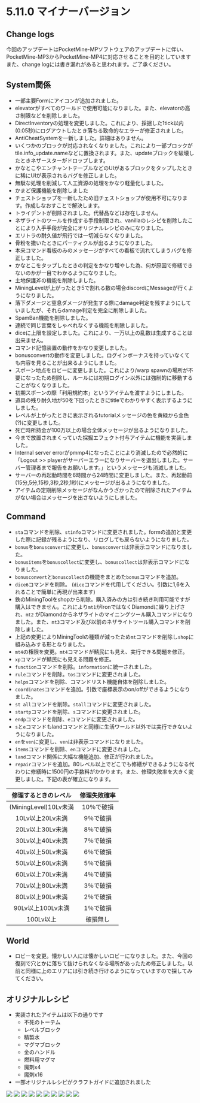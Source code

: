 # 5.11.0 マイナーバージョン

## Change logs
今回のアップデートはPocketMine-MPソフトウェアのアップデートに伴い、PocketMine-MP3からPocketMine-MP4に対応させることを目的としています また、change
logには書き漏れがあると思われます。ご了承ください。
## System関係

* 一部主要Formにアイコンが追加されました。
* elevatorがすべてのワールドで使用可能になりました。また、elevatorの高さ制限などを削除しました。
* DirectInventoryの処理を変更しました。これにより、採掘した1tick以内(0.05秒)にログアウトしたとき落ちる致命的なエラーが修正されました。
* AntiCheatSystemを一新しました。詳細はありません。
* いくつかのブロックが対応されなくなりました。これにより一部ブロックがtile.info_update.nameなどに置換されます。また、updateブロックを破壊したときネザースターがドロップします。
* かなとこやエンチャントテーブルなどのUIがあるブロックをタップしたときに稀にUIが表示されるバグを修正しました。
* 無駄な処理を削減して人工資源の処理をかなり軽量化しました。
* かまど保護機能を削除しました
* チェストショップを一新したため旧チェストショップが使用不可になります。作成しなおすことで解決します。
* トライデントが削除されました。代替品などは存在しません。
* ネザライトのツールを作成する手段制限され、vanillaのレシピを削除したことにより入手手段が完全にオリジナルレシピのみになりました。
* エリトラの耐久値が飛行では一切減らなくなりました。
* 骨粉を撒いたときにパーティクルが出るようになりました。
* 本来コマンド看板のみのメッセージがすべての看板で流れてしまうバグを修正しました。
* かなとこをタップしたときの判定をかなり増やした為、何が原因で修繕できないのかが一目でわかるようになりました。
* 土地保護斧の機能を削除しました。
* MiningLevelが上がったとき5で割れる数の場合discordにMessageが行くようになりました。
* 落下ダメージと窒息ダメージが発生する際にdamage判定を残すようにしていましたが、それらdamage判定を完全に削除しました。
* SpamBan機能を削除しました。
* 連続で同じ言葉をしゃべれなくする機能を削除しました。
* diceに上限を設定しました。これにより、一万以上の乱数は生成することは出来ません。
* コマンド記憶装置の動作をかなり変更しました。
* bonusconvertの動作を変更しました。ログインボーナスを持っていなくても内容を見ることが出来るようにしました。
* スポーン地点をロビーに変更しました。これにより/warp spawnの場所が不要になったため削除し、ルールには初期ログイン以外には強制的に移動することがなくなりました。
* 初期スポーンの際「利用規約本」というアイテムを渡すようにしました。
* 道具の残り耐久地が50を下回ったときにtitleでわかりやすく表示するようにしました。
* レベルが上がったときに表示されるtutorialメッセージの色を黄緑から金色(?)に変更しました。
* 死亡時所持金が100万以上の場合全体メッセージが出るようになりました。
* 今まで放置されまくっていた採掘エフェクト付与アイテムに機能を実装しました。
* Internal server errorがpmmp4になったことにより消滅したので必然的に「Logout >>
  playerがサーバーエラーになりサーバーを退出しました。サーバー管理者まで報告をお願いします。」というメッセージも消滅しました。
* サーバーの再起動時間を6時間から24時間に変更しました。また、再起動前(15分,5分,15秒,3秒,2秒,1秒)にメッセージが出るようになりました。
* アイテムの定期削除メッセージがなんかうざかったので削除されたアイテムがない場合はメッセージを出さないようにしました。

## Command

* `sta`コマンドを削除、`stinfo`コマンドに変更されました。formの追加と変更した際に記録が残るようになり、リログしても戻らないようになりました。
* `bonus`を`bonusconvert`に変更し、`bonusconvert`は非表示コマンドになりました。
* `bonusitems`を`bonuscollect`に変更し、`bonuscollect`は非表示コマンドになりました。
* `bonusconvert`と`bonuscollect`の機能をまとめた`bonus`コマンドを追加。
* `dice6`コマンドを削除。 (`dice`コマンドを代用してください。引数に1,6を入れることで簡単に再現が出来ます)
* 鉄のMiningToolをshopから削除。購入済みの方は引き続き利用可能ですが購入はできません。これにより`mt1`がIronではなくDiamondに繰り上げされ、`mt2`
  がDiamondからネザライトのマイニングツール購入コマンドになりました。また、`mt3`コマンド及び以前のネザライトツール購入コマンドを削除しました。
* 上記の変更によりMiningToolの種類が減ったため`mt`コマンドを削除し`shop`に組み込みする形となりました。
* `mt4`の権限を変更。`mt4`コマンドが鯖民にも見え、実行できる問題を修正。
* `xp`コマンドが鯖民にも見える問題を修正。
* `function`コマンドを削除。`information`に統一されました。
* `rule`コマンドを削除。`tos`コマンドに変更されました。
* `helps`コマンドを削除、コマンドリスト機能自体を削除しました。
* `coordinates`コマンドを追加。引数で座標表示のon/offができるようになりました。
* `st all`コマンドを削除。`stall`コマンドに変更されました。
* `startp`コマンドを削除、`s`コマンドに変更されました。
* `endp`コマンドを削除、`e`コマンドに変更されました。
* `s`と`e`コマンドもlandコマンドと同様に生活ワールド以外では実行できないようになりました。
* `en`を`ven`に変更し、`ven`は非表示コマンドになりました。
* `items`コマンドを削除、`en`コマンドに変更されました。
* `land`コマンド関係に大幅な機能追加、修正が行われました。
* `repair`コマンドを追加。80レベル以上でどこでも修繕ができるようになる代わりに修繕時に1500円の手数料がかかります。また、修理失敗率を大きく変更しました。下記の表が確立になります。

|     修理するときのレベル      | 修理失敗確率 |
|:-------------------:|:------:|
| (MiningLevel)10Lv未満 | 10％で破損 |
|    10Lv以上20Lv未満     | 9％で破損  |
|    20Lv以上30Lv未満     | 8％で破損  |
|    30Lv以上40Lv未満     | 7％で破損  |
|    40Lv以上50Lv未満     | 6％で破損  |
|    50Lv以上60Lv未満     | 5％で破損  |
|    60Lv以上70Lv未満     | 4％で破損  |
|    70Lv以上80Lv未満     | 3％で破損  |
|    80Lv以上90Lv未満     | 2％で破損  |
|    90Lv以上100Lv未満    | 1％で破損  |
|       100Lv以上       |  破損無し  |

## World

* ロビーを変更。懐かしい人には懐かしいロビーになりました。また、今回の復刻で穴とかに落ちて抜けられなくなる場所があったため修正しました。以前と同様に上のエリアには引き続き行けるようになっていますので探してみてください。

## オリジナルレシピ

* 実装されたアイテムは以下の通りです
  * 不死のトーテム
  * レベルブロック
  * 精製水
  * マグマブロック
  * 金のハンドル
  * 燃料用マグマ
  * 魔剤x4
  * 魔剤x16
* 一部オリジナルレシピがクラフトガイドに追加されました

![](pictures/5.11.0/9205bf1ba2f5438241351574e15905f7.png)
![](pictures/5.11.0/84074b3ec8671468d8a06d774d002ff5.png)
![](pictures/5.11.0/a912f9df6f042623b8428d4399f22729.png)
![](pictures/5.11.0/918aa04693d6f97cebde77bcefbd6dbc.png)
![](pictures/5.11.0/80533beabb467f01b3f0639006ede7b1.png)
![](pictures/5.11.0/a4ff79dcdf38180ce762eeb7ac70046b.png)
![](pictures/5.11.0/ab640c928b43161c2d3007a1583d5300.png)
![](pictures/5.11.0/c2de2dcb6f4d3b0fad3081f7bd9fc06d.png)
![](pictures/5.11.0/c89a472e61b5204956b9a174438239c3.png)
![](pictures/5.11.0/e6f624af73fc8fde8499da4dc85ba142.png)

